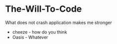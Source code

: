 # The-Will-To-Code

What does not crash application makes me stronger

* cheeze - how do you think
* Oasis - Whatever
